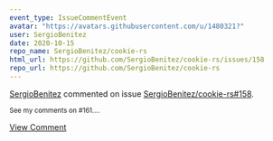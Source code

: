 ```yaml
---
event_type: IssueCommentEvent
avatar: "https://avatars.githubusercontent.com/u/1480321?"
user: SergioBenitez
date: 2020-10-15
repo_name: SergioBenitez/cookie-rs
html_url: https://github.com/SergioBenitez/cookie-rs/issues/158
repo_url: https://github.com/SergioBenitez/cookie-rs
---
```


<a href='https://github.com/SergioBenitez' target='_blank'>SergioBenitez</a> commented on issue <a href='https://github.com/SergioBenitez/cookie-rs/issues/158' target='_blank'>SergioBenitez/cookie-rs#158</a>.

<small>See my comments on #161....</small>

<a href='https://github.com/SergioBenitez/cookie-rs/issues/158' target='_blank'>View Comment</a>